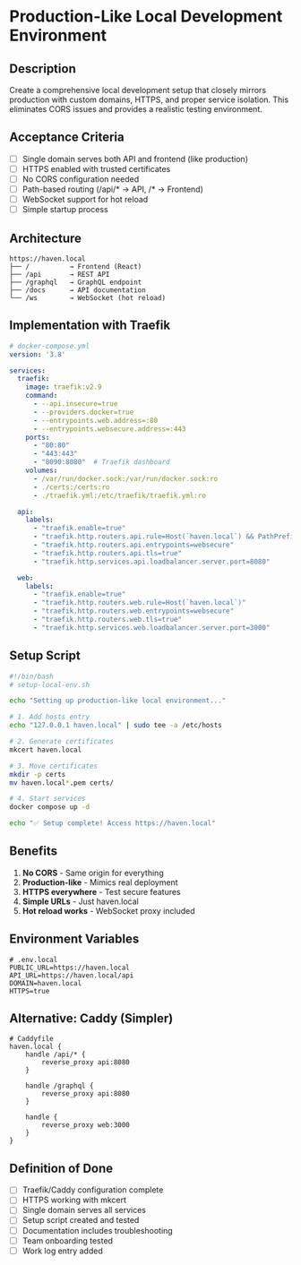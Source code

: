 # Production-Like Local Development Environment

## Description
Create a comprehensive local development setup that closely mirrors production with custom domains, HTTPS, and proper service isolation. This eliminates CORS issues and provides a realistic testing environment.

## Acceptance Criteria
- [ ] Single domain serves both API and frontend (like production)
- [ ] HTTPS enabled with trusted certificates
- [ ] No CORS configuration needed
- [ ] Path-based routing (/api/* → API, /* → Frontend)
- [ ] WebSocket support for hot reload
- [ ] Simple startup process

## Architecture

```
https://haven.local
├── /          → Frontend (React)
├── /api       → REST API
├── /graphql   → GraphQL endpoint
├── /docs      → API documentation
└── /ws        → WebSocket (hot reload)
```

## Implementation with Traefik

```yaml
# docker-compose.yml
version: '3.8'

services:
  traefik:
    image: traefik:v2.9
    command:
      - --api.insecure=true
      - --providers.docker=true
      - --entrypoints.web.address=:80
      - --entrypoints.websecure.address=:443
    ports:
      - "80:80"
      - "443:443"
      - "8090:8080"  # Traefik dashboard
    volumes:
      - /var/run/docker.sock:/var/run/docker.sock:ro
      - ./certs:/certs:ro
      - ./traefik.yml:/etc/traefik/traefik.yml:ro

  api:
    labels:
      - "traefik.enable=true"
      - "traefik.http.routers.api.rule=Host(`haven.local`) && PathPrefix(`/api`, `/graphql`, `/docs`)"
      - "traefik.http.routers.api.entrypoints=websecure"
      - "traefik.http.routers.api.tls=true"
      - "traefik.http.services.api.loadbalancer.server.port=8080"

  web:
    labels:
      - "traefik.enable=true"
      - "traefik.http.routers.web.rule=Host(`haven.local`)"
      - "traefik.http.routers.web.entrypoints=websecure"
      - "traefik.http.routers.web.tls=true"
      - "traefik.http.services.web.loadbalancer.server.port=3000"
```

## Setup Script
```bash
#!/bin/bash
# setup-local-env.sh

echo "Setting up production-like local environment..."

# 1. Add hosts entry
echo "127.0.0.1 haven.local" | sudo tee -a /etc/hosts

# 2. Generate certificates
mkcert haven.local

# 3. Move certificates
mkdir -p certs
mv haven.local*.pem certs/

# 4. Start services
docker compose up -d

echo "✅ Setup complete! Access https://haven.local"
```

## Benefits
1. **No CORS** - Same origin for everything
2. **Production-like** - Mimics real deployment
3. **HTTPS everywhere** - Test secure features
4. **Simple URLs** - Just haven.local
5. **Hot reload works** - WebSocket proxy included

## Environment Variables
```env
# .env.local
PUBLIC_URL=https://haven.local
API_URL=https://haven.local/api
DOMAIN=haven.local
HTTPS=true
```

## Alternative: Caddy (Simpler)
```
# Caddyfile
haven.local {
    handle /api/* {
        reverse_proxy api:8080
    }
    
    handle /graphql {
        reverse_proxy api:8080
    }
    
    handle {
        reverse_proxy web:3000
    }
}
```

## Definition of Done
- [ ] Traefik/Caddy configuration complete
- [ ] HTTPS working with mkcert
- [ ] Single domain serves all services
- [ ] Setup script created and tested
- [ ] Documentation includes troubleshooting
- [ ] Team onboarding tested
- [ ] Work log entry added